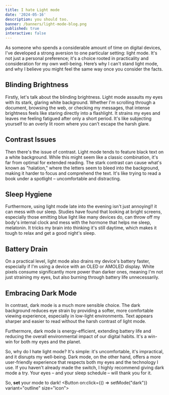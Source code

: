 ```yaml
---
title: I hate Light mode
date: '2024-05-16'
description: you should too.
banner: /banners/light-mode-blog.png
published: true
interactive: false
---
```


<script lang="ts">
	import { setMode } from "mode-watcher";
	import { Button } from '$lib/components/ui/button';

	import Sun from 'lucide-svelte/icons/sun';
	import Moon from 'lucide-svelte/icons/moon';
</script>

As someone who spends a considerable amount of time on digital devices, I've developed a strong aversion to one particular setting: light mode. It's not just a personal preference; it's a choice rooted in practicality and consideration for my own well-being. Here’s why I can't stand light mode, and why I believe you might feel the same way once you consider the facts.

## Blinding Brightness

Firstly, let's talk about the blinding brightness. Light mode assaults my eyes with its stark, glaring white background. Whether I'm scrolling through a document, browsing the web, or checking my messages, that intense brightness feels like staring directly into a flashlight. It strains my eyes and leaves me feeling fatigued after only a short period. It's like subjecting yourself to an overly lit room where you can't escape the harsh glare.

## Contrast Issues

Then there's the issue of contrast. Light mode tends to feature black text on a white background. While this might seem like a classic combination, it's far from optimal for extended reading. The stark contrast can cause what's known as "halation," where the letters seem to bleed into the background, making it harder to focus and comprehend the text. It's like trying to read a book under a spotlight – uncomfortable and distracting.

## Sleep Hygiene

Furthermore, using light mode late into the evening isn't just annoying!! it can mess with our sleep. Studies have found that looking at bright screens, especially those emitting blue light like many devices do, can throw off my body's internal clock and mess with the hormone that helps me sleep, melatonin. It tricks my brain into thinking it's still daytime, which makes it tough to relax and get a good night's sleep.

## Battery Drain

On a practical level, light mode also drains my device's battery faster, especially if I'm using a device with an OLED or AMOLED display. White pixels consume significantly more power than darker ones, meaning I'm not just straining my eyes, but also burning through battery life unnecessarily.

## Embracing Dark Mode

In contrast, dark mode is a much more sensible choice. The dark background reduces eye strain by providing a softer, more comfortable viewing experience, especially in low-light environments. Text appears sharper and easier to read without the harsh contrast of light mode.

Furthermore, dark mode is energy-efficient, extending battery life and reducing the overall environmental impact of our digital habits. It's a win-win for both my eyes and the planet.

So, why do I hate light mode? It's simple: it's uncomfortable, it's impractical, and it disrupts my well-being. Dark mode, on the other hand, offers a more user-friendly experience that respects both my eyes and the technology I use. If you haven't already made the switch, I highly recommend giving dark mode a try. Your eyes – and your sleep schedule – will thank you for it.

So, **set** your mode to dark!
<Button on:click={() => setMode("dark")} variant="outline" size="icon">
<Sun
        class="h-[1.2rem] w-[1.2rem] rotate-0 scale-100 transition-all dark:-rotate-90 dark:scale-0"
    />
<Moon
        class="absolute h-[1.2rem] w-[1.2rem] rotate-90 scale-0 transition-all dark:rotate-0 dark:scale-100"
    />
</Button>
